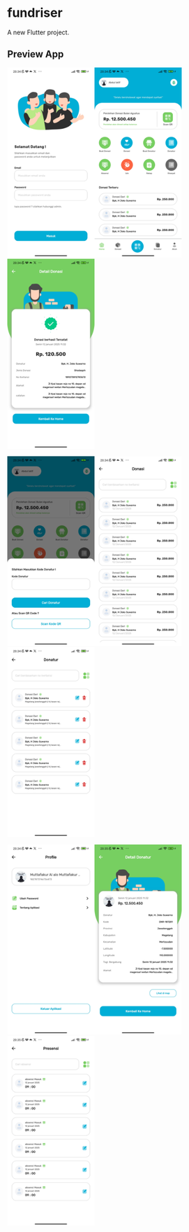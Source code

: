 # fundriser

A new Flutter project.

## Preview App

<img src="./demo/1.jpg" alt="drawing" width="200"/><img src="./demo/2.jpg" alt="drawing" width="200"/><img src="./demo/3.jpg" alt="drawing" width="200"/>

<img src="./demo/4.jpg" alt="drawing" width="200"/><img src="./demo/5.jpg" alt="drawing" width="200"/><img src="./demo/6.jpg" alt="drawing" width="200"/>

<img src="./demo/7.jpg" alt="drawing" width="200"/><img src="./demo/8.jpg" alt="drawing" width="200"/><img src="./demo/9.jpg" alt="drawing" width="200"/>
